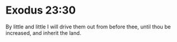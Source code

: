 # Exodus 23:30

By little and little I will drive them out from before thee, until thou be increased, and inherit the land.